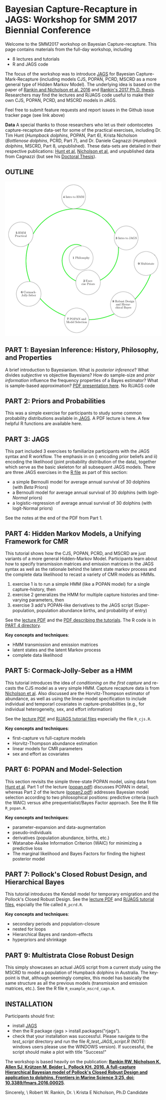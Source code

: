 # Bayesian Capture-Recapture in JAGS: Workshop for SMM 2017 Biennial Conference
Welcome to the SMM2017 workshop on Bayesian Capture-recapture. This page contains materials from the full-day workshop, including
- 8 lectures and tutorials
- R and JAGS code

The focus of the workshop was to introduce [JAGS](http://mcmc-jags.sourceforge.net/) for Bayesian Capture-Mark-Recapture (including models CJS, POPAN, PCRD, MSCRD as a more general type of Hidden Markov Model). The underlying idea is based on the paper of [Rankin and Nicholson et al. 2016](http://journal.frontiersin.org/article/10.3389/fmars.2016.00025) and [Rankin's 2017 Ph.D. thesis](http://researchrepository.murdoch.edu.au/id/eprint/38257/). Researchers may find the lectures and R/JAGS code useful to make their own CJS, POPAN, PCRD, and MSCRD models in JAGS.

Feel free to submit feature requests and report issues in the Github issue tracker page (see link above)

**Data** A special thanks to those researchers who let us their odontocetes capture-recapture data-set for some of the practical exercises, including Dr. Tim Hunt (*Humpback dolphins*, POPAN, Part 6), Krista Nicholson (*Bottlenose dolphins*, PCRD, Part 7), and Dr. Daniele Cagnazzi (*Humpback dolphins*, MSCRD, Part 8, unpublished). These data-sets are detailed in their respective publications: [Hunt et al](http://www.int-res.com/abstracts/esr/v32/p71-88/), [Nicholson et al](http://dx.doi.org/10.1071/MF12210), and unpublished data from Cagnazzi (but see his [Doctoral Thesis](http://epubs.scu.edu.au/theses/344/)). 

OUTLINE
-------

![Outline](/img/outline.png)

PART 1: Bayesian Inference: History, Philosophy, and Properties
--------------------------------------------------------------

A brief introduction to Bayesianism. What is *posterior inference*? What divides *subjective* vs objective Bayesians? How do sample-size and *prior information* influence the frequency properties of a Bayes estimator?  What is sample-based approximation? [PDF presentation here](https://github.com/faraway1nspace/BayesCMR_workshop/blob/master/PART1_introBayes/bayesian_intro.pdf). No R/JAGS code 


PART 2: Priors and Probabilities
------------------------------------------------

This was a simple exercise for participants to study some common probability distributions available in [JAGS](http://mcmc-jags.sourceforge.net/). A PDF lecture is here. A few helpful R functions are available here. 


PART 3: JAGS
----------------------------
This part included 3 exercises to familiarize participants with the JAGS syntax and R workflow. The emphasis in on i) encoding prior beliefs and ii) encoding the likelihood (joint probability distribution of the data), together which serve as the basic skeleton for all subsequent JAGS models. There are three JAGS exercises in the [R file](./PART3_introJAGS/) as part of this section:
- a simple Bernoulli model for average annual survival of 30 dolphins (with *Beta* Priors)
- a Bernoulli model for average annual survival of 30 dolphins (with *logit-Normal* priors)
- a logistic-regression of average annual survival of 30 dolphins (with logit-Normal priors)

See the notes at the end of the PDF from Part 1. 

PART 4: Hidden Markov Models, a Unifying Framework for CMR
-------------------------------------------------------------------

This tutorial shows how the CJS, POPAN, PCRD, and MSCRD are just variants of a more general Hidden-Markov Model. Participants learn about how to specify transmission matrices and emission matrices in the JAGS syntax as well as the rationale behind the latent state markov process and the complete data likelihood to recast a variety of CMR models as HMMs. 
1. exercise 1 is to run a simple HMM (like a POPAN model) for a single capture-history, then
2. exercise 2 generalizes the HMM for multiple capture histories and time-varying parameters, then
3. exercise 3 add's POPAN-like derivatives to the JAGS script (Super-population, population abundance births, and probability of entry)

See the [lecture PDF](https://github.com/faraway1nspace/BayesCMR_workshop/blob/master/PART4_introHMM/hmm_intro.pdf) and the [PDF describing the tutorials](https://github.com/faraway1nspace/BayesCMR_workshop/blob/master/PART4_introHMM/hmm_practical.pdf). The R code is in [PART 4 directory](./PART4_introHMM/).

**Key concepts and techniques**:
- HMM transmission and emission matrices
- latent states and the latent Markov process
- complete data likelihood

PART 5: Cormack-Jolly-Seber as a HMM
------------------------------------

This tutorial introduces the idea of *conditioning on the first capture* and re-casts the CJS model as a very simple HMM. Capture recapture data is from [Nicholson et al](http://dx.doi.org/10.1071/MF12210). Also discussed are the Horvitz-Thompson estimator of abundance, as well as using the linear-model specification to include individual and temporarl covariates in capture-probabilities (e.g., for individual heterogeneity, sex, and effort information)

See the [lecture PDF](./PART5_CJS/cjs.pdf) and [R/JAGS tutorial files](./PART5_CJS/) especially the file `R_cjs.R`.

**Key concepts and techniques**:
- first-capture vs full-capture models
- Horvitz-Thompson abundance estimation
- linear models for CMR parameters
- sex and effort as covariates


PART 6: POPAN and Model-Selection
---------------------------------
This section revisits the simple three-state POPAN model, using data from [Hunt et al](http://www.int-res.com/abstracts/esr/v32/p71-88/). Part 1 of the lecture ([popan.pdf](./PART6_POPAN/popan.pdf)) discusses POPAN in detail, whereas Part 2 of the lecture ([popan2.pdf](./PART6_POPAN/popan2.pdf)) addresses Bayesian model selection according to two philosophical positions: predictive criteria (such the WAIC) versus athe prequentialist/Bayes Factor approach. See the R file `R_popan.R`.

**Key concepts and techniques**:
- parameter-expansion and data-augmentation
- pseudo-individuals
- derivatives (population abundance, births, etc.)
- Watanabe-Akaike Information Criterion (WAIC) for minimizing a predictive loss
- The marginal likelihood and Bayes Factors for finding the highest posterior model

PART 7: Pollock's Closed Robust Design, and Hierarchical Bayes
--------------------------------------------------------------
This tutorial introduces the Kendall model for temporary emigration and the Pollock's Closed Robust Design. See the [lecture PDF](./PART7_PCRD/pcrd.pdf) and [R/JAGS tutorial files](./PART7_PCRD/), espcially the file called `R_pcrd.R`.

**Key concepts and techniques**:
- secondary periods and population-closure
- nested for loops
- Hierarchical Bayes and random-effects
- hyperpriors and shrinkage

PART 9: Multistrata Close Robust Design
---------------------------------------

This simply showcases an actual JAGS script from a current study using the MSCRD to model a population of Humpback dolphins in Australia. The key-point is that, although seemingly complex, this model has basically the same structure as all the previous models (transmission and emission matrices, etc.). See the R file `R_example_mscrd_cagn.R`.


INSTALLATION
------------
Participants should first:
- install [JAGS](http://www.google.com/url?q=http://mcmc-jags.sourceforge.net/&sa=U&ved=0ahUKEwjf38Gb6tXWAhUIVLwKHejnA2EQFggdMAQ&usg=AOvVaw3VPi0Ffru14OG--3erpJZh)
- then the R package rjags > install.packages("rjags").
- check that your installation was successful. Please navigate to the *test_script* directory and run the file *R_test_JAGS_script.R* (NOTE: windows users please use the WINDOWS version). If successful, the script should make a plot with title "Success!"


The workshop is based heavily on the publication: <b>[Rankin RW, Nicholson K, Allen SJ, Krützen M, Bejder L, Pollock KH. 2016. A full-capture Hierarchical Bayesian model of Pollock's Closed Robust Design and application to dolphins. Frontiers in Marine Science 3:25, doi: 10.3389/fmars.2016.00025](http://journal.frontiersin.org/article/10.3389/fmars.2016.00025)</b>.

Sincerely, \\
Robert W. Rankin, Dr. \\
Krista E Nicholson, Ph.D Candidate
